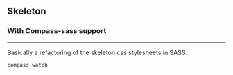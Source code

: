 ## Skeleton
### With Compass-sass support

---

Basically a refactoring of the skeleton.css stylesheets in SASS.

``` sh
compass watch
```
